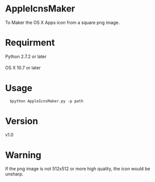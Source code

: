 AppleIcnsMaker
==============

To Maker the OS X Apps icon from a square png image.

Requirment
=============
Python 2.7.2 or later
####
OS X 10.7 or later
####

Usage
===========

      $python AppleIcnsMaker.py -p path

Version
==========
v1.0

Warning
==========
If the png image is not 512x512 or more high quality, the icon would be unsharp.
